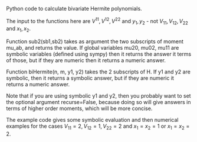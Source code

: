 Python code to calculate bivariate Hermite polynomials.

The input to the functions here are $V^{11},V^{12},V^{22}$ and $y_1,y_2$ - not $V_{11},V_{12},V_{22}$ and $x_1,x_2$.

Function sub2(sb1,sb2) takes as argument the two subscripts of
moment mu_ab, and returns the value. If global variables mu20, mu02,
mu11 are symbolic variables (defined using sympy) then it returns
the answer it terms of those, but if they are numeric then it
returns a numeric answer.

Function biHermite(n, m, y1, y2) takes the 2 subscripts of H.  If y1
and y2 are symbolic, then it returns a symbolic answer, but if they
are numeric it returns a numeric answer.

Note that if you are using symbolic y1 and y2, then you probably
want to set the optional argument recurse=False, because doing so
will give answers in terms of higher order moments, which will be
more concise.

The example code gives some symbolic evaluation and then numerical examples
for the cases $V_{11}=2,V_{12}=1,V_{22}=2$
and $x_1=x_2=1$ or $x_1=x_2=2$.

